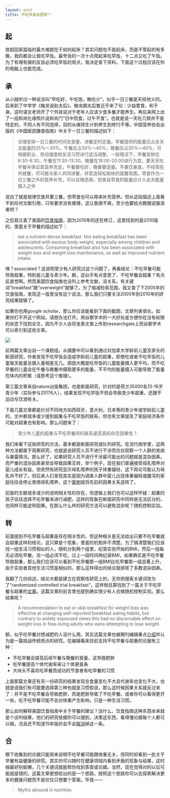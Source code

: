 ```yaml
---
layout: post
title: 不吃早餐会肥胖？
---
```


## 起

放假回家面临的最大难题在于如何起床？其实问题也不是起床，而是不管起的有多晚，我妈都会让我吃早饭。最夸张的一次十点爬起来吃早饭，十二点又吃了午饭。为了有理有据的反驳必须吃早饭的观点，我决定查下资料。下面这个过程应该在你的电脑上也能完成。

## 承

从小就听过一种说法叫“早吃好，午吃饱，晚吃少“，似乎一日三餐是天经地义的。后来到了中学学《触龙说赵太后》，触龙跟太后套近乎来了句：少益耆食，和于身。这时语文老师开了个外挂说对于老年人应该少食多餐才能养生。再后来网上出了一组和尚化缘照片说和尚门“日中而食，过午不食”。也就是说一天吃几顿并不是特定的，不同人有不同选择，目的从维持生计到养生到修行不等。中国营养协会出版的《中国居民膳食指南》中关于一日三餐的描述如下：

> 合理安排一日三餐的时间及食量，进餐定时定量。早餐提供的能量应占全天总能量的25%～30%，午餐应占30%～40%，晚餐应占30%～40%，可根据职业、劳动强度和生活习惯进行适当调整。一般情况下，早餐安排在6:30-8:30，午餐在11:30-13:30，晚餐在18:00-20:00进行为宜。要天天吃早餐并保证其营养充足，午餐要吃好，晚餐要适量。不暴饮暴食，不经常在外就餐，尽可能与家人共同进餐，并营造轻松愉快的就餐氛围。零食作为一日三餐之外的营养补充，可以合理选用，但来自零食的能量应计入全天能量摄入之中

说白了就是规律饮食并要三餐，但零食也可以用来补充营养。但从这段描述上我看不到任何文献引用，只有要求没有推理，这让我很不爽，至少也要给点数据说服读者吧？

之后我又查了美国的[饮食指南](http://www.health.gov/dietaryguidelines/dga2010/DietaryGuidelines2010.pdf)，因为2015年的还在修订，这里找到的是2010版的，里面关于早餐的描述如下：

> eat a nutrient-dense breakfast. Not eating breakfast has been associated with excess body weight, especially among children and adolescents. Consuming breakfast also has been associated with weight loss and weight loss maintenance, as well as improved nutrient intake. 

咦？associated？这说明至少有人研究过这个问题了，再看结论：不吃早餐可能导致超重，特别是儿童与青少年。额，这似乎有点意思了，不吃早餐会超重？有点反直觉啊。然而美国饮食指南也没列上参考文献，没关系，有关键词“breakfast”跟“overweight”就够了。为了缩减检索范围，我又查了下2005年的饮食指南，发现这一版里没有这个说法，那么我们只要关注2005年到2010年的研究结果就够了。

如果你也用google scholar，那么你应该能看到下面的截图，文章列表很长。如果你打不开这个网站，请想办法打开。用谷歌学术的一大好处是方便你在没有权限的状态下找到全文，因为不少人会将发表文章上传到researchgate上而谷歌学术可以索引到这些文章。

![](http://yufree.github.io/blogcn/figure/litrature.png)

前两篇文章出自一个课题组，从摘要中可以看到通过对加拿大学龄前儿童及家长的断面研究，作者发现不吃早饭会造成学龄前儿童的超重，即使吃或者不吃早饭的儿童每天能量总摄入量相差无几。原因大概是吃早饭的儿童能量摄入更平均，而不吃早餐的儿童会在午餐与晚餐中摄取更多的能量，不平均的能量摄入可能导致了能量在体内的积累（请思考这个推理）。

第三篇文章来自nature出版集团，也是断面研究，针对的是荷兰35000名13-16岁青少年（实际参与25176人），结果发现不吃早饭不但会导致青少年超重，还跟不运动与饮酒有关。

下面几篇文章都是针对不同地方如西班牙，意大利，日本等的青少年或学龄前儿童的，文中都或多或少提到超重与不吃早饭的联系，但也有文章提及了家庭经济条件可能对超重也有影响。那么问题来了：

> 青少年儿童的超重与不吃早餐间的联系是否真的存在因果性？

我们来看下这些研究的方法，基本都是断面研究或队列研究。在流行病学里，这两种方法都属于观察研究，也就是说研究人员不进行干涉而仅仅观察一个人群的发病与暴露情况。那么好了，如果研究人员不进行干涉最可能出的问题就是混杂因素。而严重的混杂因素甚至会导致因果互转，举个例子，现在我们普遍接受母乳喂养对婴儿成长有益，但突然有研究显示母乳喂养的孩子体重偏轻，这下舆论可能认为母乳并不好了。但后来人们发现其实是因为调查人群中婴儿出现体重偏轻或腹泻的家庭往往会停止使用母乳喂养，这个[案例](http://ije.oxfordjournals.org/content/26/2/349.full.pdf+html)就将先前的因果关系逆转了。

前面的文献或多或少的说明相关性的存在，但逻辑上我们也可以这样怀疑：超重的孩子往往选择不吃早餐来进行减肥，这样的现象在断面研究中同样是无法区分的，也同样可能逆转因果。在那么什么样的研究方法可以避免混杂呢？随机控制实验。

## 转

前面提到不吃早餐与超重是存在相关性的，但这种相关是无法给出只要不吃早餐就会超重这样的结论，这只算是个现象，里面的机制并不清楚。为了搞清楚我们应该找一组生活习惯相似的人，随机分到两个组里，纪录实验开始的BMI，然后一组每天必须吃早餐，另一组必须不吃，过上一段时间再纪录BMI，如果确实是不吃早餐导致超重，那么我们应该可以看到不吃早餐那一组BMI比吃早餐那一组显著上升。由于实验者其他生活习惯是相似的，那么这样得出的结论就排除了多数混杂因素。

我翻了几份综述，结论大都是建立在观察性研究上的，无奈把搜索关键词改为了“randomized controlled trial breakfast”，这样倒总算找到了一篇关于不吃早餐与超重的[文章](http://ajcn.nutrition.org/content/100/2/507.short)。这篇文章的前言里也提到确实很少有人去做随机控制实验。那么结果呢？

> A recommendation to eat or skip breakfast for weight loss was effective at changing self-reported breakfast eating habits, but contrary to widely espoused views this had no discernable effect on weight loss in free-living adults who were attempting to lose weight.

额，似乎吃早餐对想减肥的人没什么用。其实这篇文章也被期刊编辑重点[介绍](http://ajcn.nutrition.org/content/100/2/503.full)并认为是一篇挑战传统观点的研究。在编辑看来目前支持不吃早餐与超重的论据有三种：

- 不吃早餐会提高后续午餐与晚餐的食量，这导致肥胖
- 吃早餐提高个体代谢率来让个体更苗条
- 大块头不喜欢吃早餐而成功的节食者有吃早餐的习惯

上面那篇文章还有另一份研究的结果发现总食量变化不大且代谢率也变化不大，也就是说我们有可能要选择第三种也就是习惯假说，那么这时候因果关系就反过来了：并不是不吃早餐会导致肥胖，而是肥胖导致了不吃早餐。或者你可以看得更开一些，吃不吃早餐可能不会对体重产生影响，只是一种生活习惯。

那么如何解释美国饮食指南中关于早餐的建议？没什么，饮食指南这种东西本来就是个谈判结果，他们的研究依据你可以搜到，决策这东西，看得懂论据每个人都可以做。况且还不知道15年版的会不会[取消](http://www.washingtonpost.com/news/wonkblog/wp/2015/08/10/the-science-of-skipping-breakfast-how-government-nutritionists-may-have-gotten-it-wrong/)掉这一条。

## 合

眼下收集到的论据只能用来说明不吃早餐可能跟体重无关，但同时却看到一批关于早餐有益健康的研究。其实你可以随时在健康领域内看到矛盾的现象与结果，这时候最好别偷懒，几个关键词就能帮你找到答案或论据。当然，现在觉得对的以后可能就是错的。这篇文章更想给出的是一个思路，按照这个思路你可以去探索解决更多的健康问题而不是仅仅只想要个答案。毕竟——

> Myths abound in nutrition.

